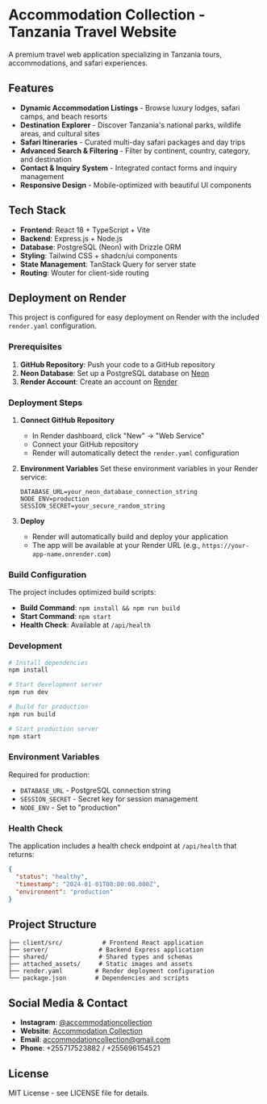 # Accommodation Collection - Tanzania Travel Website

A premium travel web application specializing in Tanzania tours, accommodations, and safari experiences.

## Features

- **Dynamic Accommodation Listings** - Browse luxury lodges, safari camps, and beach resorts
- **Destination Explorer** - Discover Tanzania's national parks, wildlife areas, and cultural sites  
- **Safari Itineraries** - Curated multi-day safari packages and day trips
- **Advanced Search & Filtering** - Filter by continent, country, category, and destination
- **Contact & Inquiry System** - Integrated contact forms and inquiry management
- **Responsive Design** - Mobile-optimized with beautiful UI components

## Tech Stack

- **Frontend**: React 18 + TypeScript + Vite
- **Backend**: Express.js + Node.js
- **Database**: PostgreSQL (Neon) with Drizzle ORM
- **Styling**: Tailwind CSS + shadcn/ui components
- **State Management**: TanStack Query for server state
- **Routing**: Wouter for client-side routing

## Deployment on Render

This project is configured for easy deployment on Render with the included `render.yaml` configuration.

### Prerequisites

1. **GitHub Repository**: Push your code to a GitHub repository
2. **Neon Database**: Set up a PostgreSQL database on [Neon](https://neon.tech)
3. **Render Account**: Create an account on [Render](https://render.com)

### Deployment Steps

1. **Connect GitHub Repository**
   - In Render dashboard, click "New" → "Web Service"
   - Connect your GitHub repository
   - Render will automatically detect the `render.yaml` configuration

2. **Environment Variables**
   Set these environment variables in your Render service:
   ```
   DATABASE_URL=your_neon_database_connection_string
   NODE_ENV=production
   SESSION_SECRET=your_secure_random_string
   ```

3. **Deploy**
   - Render will automatically build and deploy your application
   - The app will be available at your Render URL (e.g., `https://your-app-name.onrender.com`)

### Build Configuration

The project includes optimized build scripts:
- **Build Command**: `npm install && npm run build`
- **Start Command**: `npm start`
- **Health Check**: Available at `/api/health`

### Development

```bash
# Install dependencies
npm install

# Start development server
npm run dev

# Build for production
npm run build

# Start production server
npm start
```

### Environment Variables

Required for production:
- `DATABASE_URL` - PostgreSQL connection string
- `SESSION_SECRET` - Secret key for session management
- `NODE_ENV` - Set to "production"

### Health Check

The application includes a health check endpoint at `/api/health` that returns:
```json
{
  "status": "healthy",
  "timestamp": "2024-01-01T00:00:00.000Z",
  "environment": "production"
}
```

## Project Structure

```
├── client/src/           # Frontend React application
├── server/              # Backend Express application
├── shared/              # Shared types and schemas
├── attached_assets/     # Static images and assets
├── render.yaml         # Render deployment configuration
└── package.json        # Dependencies and scripts
```

## Social Media & Contact

- **Instagram**: [@accommodationcollection](https://www.instagram.com/accommodationcollection)
- **Website**: [Accommodation Collection](https://your-app-name.onrender.com)
- **Email**: accommodationcollection@gmail.com
- **Phone**: +255717523882 / +255696154521

## License

MIT License - see LICENSE file for details.